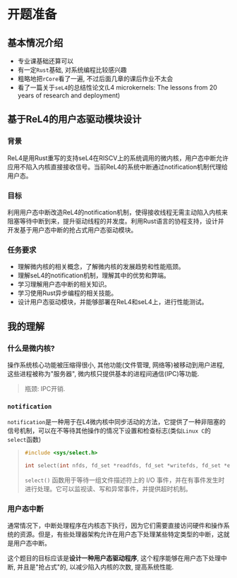 # 开题准备

## 基本情况介绍

- 专业课基础还算可以
- 有一定`Rust`基础, 对系统编程比较感兴趣
- 粗略地把`rCore`看了一遍, 不过后面几章的课后作业不太会
- 看了一篇关于`seL4`的总结性论文(L4 microkernels: The lessons from 20 years of research and deployment)

## 基于ReL4的⽤户态驱动模块设计

### 背景

ReL4是⽤Rust重写的⽀持seL4在RISCV上的系统调⽤的微内核，⽤户态中断允许应⽤不陷⼊内核直接接收信号。当前ReL4的系统中断通过notification机制代理给⽤户态。

### 目标

利⽤⽤户态中断改造ReL4的notification机制，使得接收线程⽆需主动陷⼊内核来阻塞等待中断到来，提升驱动线程的并发度。利⽤Rust语言的协程⽀持，设计并开发基于⽤户态中断的抢占式⽤户态驱动模块。

### 任务要求

- 理解微内核的相关概念，了解微内核的发展趋势和性能瓶颈。
- 理解seL4的notification机制，理解其中的优势和弊端。
- 学习理解⽤户态中断的相关知识。
- 学习使⽤Rust异步编程的相关技能。
- 设计⽤户态驱动模块，并能够部署在ReL4和seL4上，进⾏性能测试。

## 我的理解

### 什么是微内核?

操作系统核心功能被压缩得很小, 其他功能(文件管理, 网络等)被移动到用户进程, 这些进程被称为"服务器", 微内核只提供基本的进程间通信(IPC)等功能.

> 瓶颈: IPC开销.

### `notification`

`notification`是一种用于在L4微内核中同步活动的方法，它提供了一种非阻塞的信号机制，可以在不等待其他操作的情况下设置和检查标志(类似`Linux C`的`select`函数)

> ```cpp
> #include <sys/select.h>
> 
> int select(int nfds, fd_set *readfds, fd_set *writefds, fd_set *exceptfds, struct timeval *timeout);
> ```
>
> `select()` 函数用于等待一组文件描述符上的 I/O 事件，并在有事件发生时进行处理。它可以监视读、写和异常事件，并提供超时机制。

### 用户态中断

通常情况下，中断处理程序在内核态下执行，因为它们需要直接访问硬件和操作系统的资源。但是，有些处理器架构允许在用户态下处理某些特定类型的中断，这就是用户态中断。

这个题目的目标应该是**设计一种用户态驱动程序**, 这个程序能够在用户态下处理中断, 并且是"抢占式"的, 以减少陷入内核的次数, 提高系统性能.

